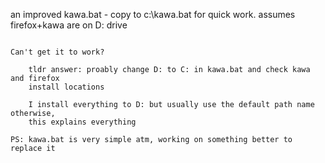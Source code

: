 an improved kawa.bat - copy to c:\kawa.bat for quick work. assumes firefox+kawa are on D: drive

~~~

Can't get it to work?

	tldr answer: proably change D: to C: in kawa.bat and check kawa and firefox
	install locations
	
	I install everything to D: but usually use the default path name otherwise,
	this explains everything
	
PS: kawa.bat is very simple atm, working on something better to replace it
